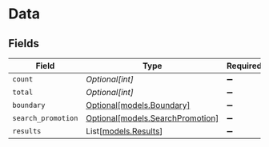 # Data


## Fields

| Field                                                            | Type                                                             | Required                                                         | Description                                                      |
| ---------------------------------------------------------------- | ---------------------------------------------------------------- | ---------------------------------------------------------------- | ---------------------------------------------------------------- |
| `count`                                                          | *Optional[int]*                                                  | :heavy_minus_sign:                                               | N/A                                                              |
| `total`                                                          | *Optional[int]*                                                  | :heavy_minus_sign:                                               | N/A                                                              |
| `boundary`                                                       | [Optional[models.Boundary]](../models/boundary.md)               | :heavy_minus_sign:                                               | N/A                                                              |
| `search_promotion`                                               | [Optional[models.SearchPromotion]](../models/searchpromotion.md) | :heavy_minus_sign:                                               | N/A                                                              |
| `results`                                                        | List[[models.Results](../models/results.md)]                     | :heavy_minus_sign:                                               | N/A                                                              |